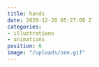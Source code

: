 ```yaml
---
title: hands
date: 2020-12-20 05:27:00 Z
categories:
- illustrations
- animations
position: 6
image: "/uploads/one.gif"
---
```


